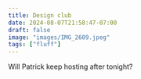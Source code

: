 ```yaml
---
title: Design club
date: 2024-08-07T21:58:47-07:00
draft: false
image: "images/IMG_2609.jpeg"
tags: ["fluff"]
---
```


Will Patrick keep hosting after tonight? 